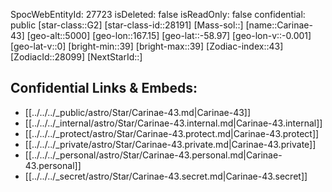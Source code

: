 ﻿---
location: [-58.97,167.15,5000]
type: Station
tags:
- astro/Star

---
SpocWebEntityId: 27723
isDeleted: false
isReadOnly: false
confidential: public
[star-class::G2]
[star-class-id::28191]
[Mass-sol::]
[name::Carinae-43]
[geo-alt::5000]
[geo-lon::167.15]
[geo-lat::-58.97]
[geo-lon-v::-0.001]
[geo-lat-v::0]
[bright-min::39]
[bright-max::39]
[Zodiac-index::43]
[ZodiacId::28099]
[NextStarId::]



## Confidential Links & Embeds: 
- [[../../../_public/astro/Star/Carinae-43.md|Carinae-43]] 
- [[../../../_internal/astro/Star/Carinae-43.internal.md|Carinae-43.internal]] 
- [[../../../_protect/astro/Star/Carinae-43.protect.md|Carinae-43.protect]] 
- [[../../../_private/astro/Star/Carinae-43.private.md|Carinae-43.private]] 
- [[../../../_personal/astro/Star/Carinae-43.personal.md|Carinae-43.personal]] 
- [[../../../_secret/astro/Star/Carinae-43.secret.md|Carinae-43.secret]]

